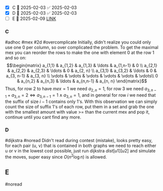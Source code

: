 - [x] C 📅 2025-02-03 ✅ 2025-02-03
- [x] D 📅 2025-02-03 ✅ 2025-02-03
- [ ] E 📅 2025-02-09 
[LINK](https://codeforces.com/contest/2059)
### C
#adhoc #mex #2d #overcomplicate
Initially, didn't realize you could only use one 0 per column, so over complicated the problem. To get the maximal mex you can reorder the rows to make the one with element 0 at the row 1 and so on:
$$\begin{matrix}
a_{1,1} & a_{1,2} & a_{1,3} & \ldots & a_{1,n-1}  & 0 \\
a_{2,1} & a_{2,2} & a_{2,3} & \ldots & 0          & a_{2, n} \\
a_{3,1} & a_{3,2} & \ldots  & 0      & a_{3, n-1} & a_{3, n} \\ 
\vdots  & \vdots  & \vdots  & \vdots & \vdots     & \vdots\\ 
0       & a_{n,2} & a_{n,3} & \ldots & a_{n,n-1}  & a_{n, n}
\end{matrix}$$
Thus, for row 2 to have $mex = 1$ we need $a_{2,n}=1$, for row 3 we need $a_{3,n-1} + a_{3,n} = 2 \iff a_{3, n-1} = 1 \land a_{3, n} = 1$, and in general for row $i$ we need that the suffix of size $i-1$ contains only 1's.
With this observation we can simply count the size of suffix 1's of each row, put them in a set and grab the one with the smallest amount with value >= than the current mex and pop it, continue until you cant find any more.
### D
#dijkstra #noread
Didn't read during contest (mistake), looks pretty easy, for each pair (u, v) that is contained in both graphs we need to reach either u or v in the lowest cost possible, just run dijkstra $dist[u1][u2]$ and simulate the moves, super easy since $O(n^2\log{n})$ is allowed.
## E
#noread
